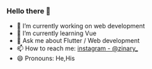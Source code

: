 ### Hello there 👋




- 🔭 I’m currently working on web development
- 🌱 I’m currently learning Vue
- 💬 Ask me about Flutter / Web development
- 📫 How to reach me: [instagram - @zinary_](https://www.instagram.com/zinary_/)
- 😄 Pronouns: He,His
 


